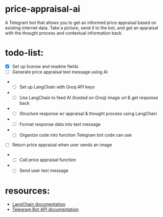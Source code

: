 # price-appraisal-ai

A Telegram bot that allows you to get an informed price appraisal based on existing internet data. Take a picture, send it to the bot, and get an appraisal with the thought process and contextual information back.

# todo-list:
- [x] Set up license and readme fields
- [ ] Generate price appraisal text message using AI
- - [ ] Set up LangChain with Groq API keys
- - [ ] Use LangChain to feed AI (hosted on Groq) image url & get response back
- - [ ] Structure response w/ appraisal & thought process using LangChain
- - [ ] Format response data into text message
- - [ ] Organize code into function Telegram bot code can use
- [ ] Return price appraisal when user sends an image
- - [ ] Call price appraisal function
- - [ ] Send user text message

# resources:

- [LangChain documentation](https://js.langchain.com/docs/introduction/)
- [Telegram Bot API documentation](https://core.telegram.org/bots/api#making-requests)